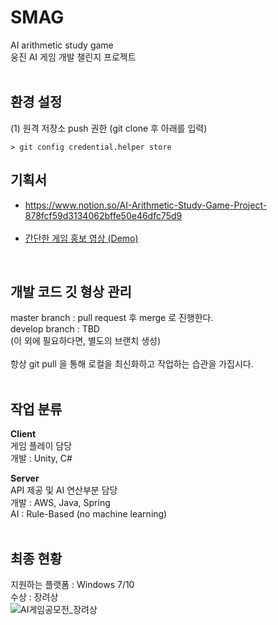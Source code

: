 # SMAG
AI arithmetic study game <br>
웅진 AI 게임 개발 챌린지 프로젝트 <br><br>

## 환경 설정
(1) 원격 저장소 push 권한 (git clone 후 아래를 입력)
```
> git config credential.helper store
```

## 기획서
* https://www.notion.so/AI-Arithmetic-Study-Game-Project-878fcf59d3134062bffe50e46dfc75d9
<br><br>
* [간단한 게임 홍보 영상 (Demo)](https://github.com/Team-SMAG/SMAG/blob/master/%EA%B2%8C%EC%9E%84%ED%99%8D%EB%B3%B4%EC%98%81%EC%83%81.mp4)
<br>

## 개발 코드 깃 형상 관리
master branch : pull request 후 merge 로 진행한다. <br>
develop branch : TBD <br>
(이 외에 필요하다면, 별도의 브랜치 생성) <br><br>
항상 git pull 을 통해 로컬을 최신화하고 작업하는 습관을 가집시다. <br><br>

## 작업 분류
__Client__ <br>
게임 플레이 담당 <br>
개발 : Unity, C# <br>

__Server__ <br>
API 제공 및 AI 연산부분 담당 <br>
개발 : AWS, Java, Spring <br>
AI : Rule-Based (no machine learning) <br><br>

## 최종 현황
지원하는 플랫폼 : Windows 7/10 <br>
수상 : 장려상 <br>
![AI게임공모전_장려상](https://user-images.githubusercontent.com/50026903/153565414-6236ed34-6127-482c-b7e3-9d856cc3d6c2.png) <br>
